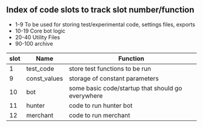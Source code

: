 ## Index of code slots to track slot number/function

 - 1-9 To be used for storing test/experimental code, settings files, exports
 - 10-19 Core bot logic
 - 20-40 Utility Files
 - 90-100 archive


| slot | Name | Function |
| ---- | ---- | -------- |
| 1 | test_code | store test functions to be run |
| 9 | const_values | storage of constant parameters |
| 10 | bot | some basic code/startup that should go everywhere |
| 11 | hunter | code to run hunter bot |
| 12 | merchant | code to run merchant |
